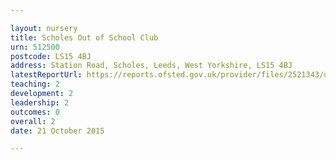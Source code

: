 ```yaml
---

layout: nursery
title: Scholes Out of School Club
urn: 512500
postcode: LS15 4BJ
address: Station Road, Scholes, Leeds, West Yorkshire, LS15 4BJ
latestReportUrl: https://reports.ofsted.gov.uk/provider/files/2521343/urn/512500.pdf
teaching: 2
development: 2
leadership: 2
outcomes: 0
overall: 2
date: 21 October 2015

---
```

